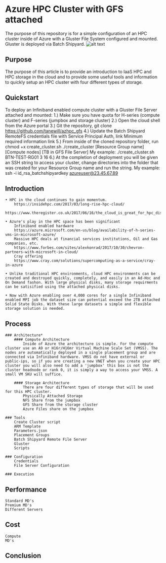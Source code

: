 # Azure HPC Cluster with GFS attached
The purpose of this repository is for a simple configuration of an HPC cluster inside of Azure with a Gluster File System configured and mounted. Gluster is deployed via Batch Shipyard.
![alt text](https://github.com/tanewill/azhpc_gfs/blob/master/support/azhpc_gfs_arch.png)

##  Purpose
The purpose of this article is to provide an introduction to IaaS HPC and HPC storage in the cloud and to provide some useful tools and information to quickly setup an HPC cluster with four different types of storage.

##  Quickstart
To deploy an Infiniband enabled compute cluster with a Gluster File Server attached and mounted:
	1.) Make sure you have quota for H-series (compute cluster) and F-series (jumpbox and storage cluster)
	2.) Open the cloud shell from the Azure portal
	3.) Git the repository, git clone https://github.com/tanewill/azhpc_gfs
	4.) Update the Batch Shipyard RemoteFS credentials file with Service Principal Auth, link
		Minimum required information link
	5.) From inside of the cloned repository folder, run 
		chmod +x create_cluster.sh
		./create_cluster [Resource Group name] [Compute nodes] [TB in GFS File Server]
			My example: ./create_cluster.sh BTN-TEST-RG01 3 16
	6.) At the completion of deployment you will be given an SSH string to access your cluster, change directories into the folder that was created for your Resource Group name and run the string.
		My example: ssh -i id_rsa_batchshipyardkey azureuser@23.45.67.89

## Introduction
	• HPC in the cloud continues to gain momentum. 
		https://insidehpc.com/2017/03/long-rise-hpc-cloud/
		https://www.theregister.co.uk/2017/06/16/the_cloud_is_great_for_hpc_discuss/
		
	• Azure's play in the HPC space has been significant
		Infiniband enabled hardware
		https://azure.microsoft.com/en-us/blog/availability-of-h-series-vms-in-microsoft-azure/
		Massive HPC deals at financial services institutions, Oil and Gas companies, etc.
		https://www.forbes.com/sites/alexkonrad/2017/10/30/chevron-partners-with-microsoft-in-cloud/
		Cray offering
		https://www.cray.com/solutions/supercomputing-as-a-service/cray-in-azure
		
	• Unlike traditional HPC environments, cloud HPC environments can be created and destroyed quickly, completely, and easily in an Ad-Hoc and On Demand fashon. With large physical disks, many storage requirments can be satisified using the attached physical disks.
	
	• Now with Azure enabling over 4,000 cores for a single Infiniband enabled MPI job the dataset size can potential exceed the 2TB attached Solid State Disks. With these large datasets a simple and flexible storage solution is needed.

## Process
	### Architecture*
		#### Compute Architecture
			Inside of Azure the architecture is simple. For the compute cluster use an A9 or H16r/H16mr Virtual Machine Scale Set (VMSS). The nodes are automatically deployed in a single placement group and are connected via Infiniband hardware. VMSS do not have external or public-ips, so if you are creating a new VNET when you create your HPC cluster you will also need to add a 'jumpbox' this box is not the cluster headnode or rank 0, it is simply a way to access your VMSS. A small VM SKU will suffice.
		
		#### Storage Architecture
			There are four different types of storage that will be used for this HPC cluster.
			Physically Attached Storage
			NFS Share from the jumpbox
			GFS Share from the storage cluster
			Azure Files share on the jumpbox
		
	### Tools
		Create Cluster script
		ARM Template
		Parameters.json
		Placement Groups
		Batch Shipyard Remote File Server
		Gluster
		Scripts
		
	### Configuration
		Credentials
		File Server Configuration
		
	### Execution
	
## Performance
	Standard MD's
	Premium MD's
	Different Servers

## Cost
	Compute
	MD's
	
## Conclusion

